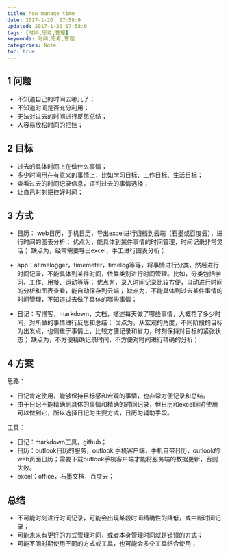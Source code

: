 ```yaml
---
title: how manage time
date: 2017-1-20  17:58:9
updated: 2017-1-20 17:58:9
tags: [时间,思考,管理]
keywords: 时间,思考,管理
categories: Note
toc: true
---
```


## 1 问题

- 不知道自己的时间去哪儿了；
- 不知道时间是否充分利用；
- 无法对过去的时间进行反思总结；
- 人容易放松时间的把控；

## 2 目标

- 过去的具体时间上在做什么事情；
- 多少时间用在有意义的事情上，比如学习目标、工作目标、生活目标；
- 查看过去的时间记录信息，评判过去的事情选择；
- 让自己时刻把控好时间；

## 3 方式

- 日历： web日历，手机日历，导出excel进行归档到云端（石墨或百度云），进行时间的图表分析；
优点为，能具体到某件事情的时间管理，时间记录非常灵活；
缺点为，经常需要导出excel，手工进行图表分析；

- app：atimelogger，timemeter，timelog等等，将事情进行分类，然后进行时间记录，不能具体到某件时间，依靠类别进行时间管理。比如，分类包括学习、工作、用餐、运动等等；
优点为，录入时间记录比较方便，自动进行时间的分析和图表查看，能自动保存到云端；
缺点为，不能具体到过去某件事情的时间管理，不知道过去做了具体的哪些事情；

- 日记：写博客，markdown，文档，描述每天做了哪些事情，大概花了多少时间，对所做的事情进行反思和总结；
优点为，从宏观的角度，不同阶段的目标为出发点，也侧重于事情上，比较方便记录和省力，时刻保持对目标的紧张状态；
缺点为，不方便精确记录时间，不方便对时间进行精确的分析；

## 4 方案

思路：
- 日记肯定使用，能够保持目标感和宏观的事情，也非常方便记录和总结。
- 由于日记不能精确到具体的事情和精确的时间记录，但日历和excel同时使用可以做到它，所以选择日记为主要方式，日历为辅助手段。
	
工具：
- 日记：markdown工具，github；
- 日历：outlook日历的服务，outlook 手机客户端，手机自带日历，outlook的web页面日历；需要下载outlook手机客户端才能将服务端的数据更新，否则失败。
- excel：office，石墨文档，百度云；


##  总结

- 不可能时刻进行时间记录，可能会出现某段时间精确性的降低，或中断时间记录；
- 可能未来有更好的方式管理时间，或者本身管理时间就是错误的方式；
- 可能不同时期使用不同的方式或工具，也可能会多个工具结合使用；


